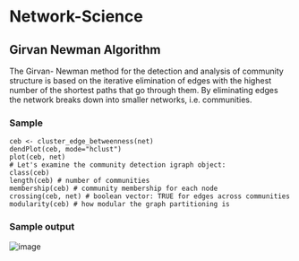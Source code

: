 # Network-Science

## Girvan Newman Algorithm

The Girvan- Newman method for the detection and analysis of community structure is based on the iterative elimination of edges with the highest number of the shortest paths that go through them. By eliminating edges the network breaks down into smaller networks, i.e. communities.


### Sample 
```
ceb <- cluster_edge_betweenness(net)
dendPlot(ceb, mode="hclust")
plot(ceb, net)
# Let's examine the community detection igraph object:
class(ceb)
length(ceb) # number of communities
membership(ceb) # community membership for each node
crossing(ceb, net) # boolean vector: TRUE for edges across communities
modularity(ceb) # how modular the graph partitioning is
```

### Sample output 

![image](https://user-images.githubusercontent.com/53899191/123135296-d4220f80-d47b-11eb-8502-e43bd48811d7.png)
